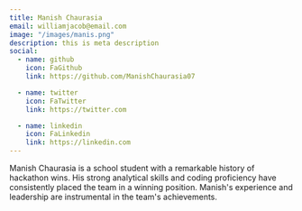 ```yaml
---
title: Manish Chaurasia
email: williamjacob@email.com
image: "/images/manis.png"
description: this is meta description
social:
  - name: github
    icon: FaGithub
    link: https://github.com/ManishChaurasia07

  - name: twitter
    icon: FaTwitter
    link: https://twitter.com

  - name: linkedin
    icon: FaLinkedin
    link: https://linkedin.com
---
```


Manish Chaurasia is a school student with a remarkable history of hackathon wins. His strong analytical skills and coding proficiency have consistently placed the team in a winning position. Manish's experience and leadership are instrumental in the team's achievements.
